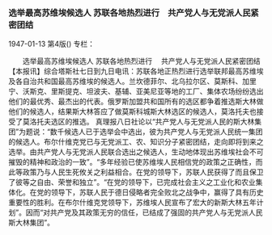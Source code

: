 ### 选举最高苏维埃候选人  苏联各地热烈进行　共产党人与无党派人民紧密团结

1947-01-13
第4版()
专栏：

　　选举最高苏维埃候选人
    苏联各地热烈进行
  　共产党人与无党派人民紧密团结
    【本报讯】综合塔斯社七日到九日电讯：苏联各地正热烈进行选举联邦最高苏维埃及各自治共和国最高苏维埃的候选人。兰坎德菲尔、北乌拉尔区、莫斯科、加里宁、沃斯克、里斯提克、坦波夫、基辅、亚美尼亚等地的工厂、集体农场纷纷选出他们的最优秀、最杰出的代表。俄罗斯加盟共和国所有的选区都争着推选斯大林做他们的候选人，结果斯大林答应了做莫斯科城斯大林选区的候选人，莫洛托夫也接受了莫洛托夫选区的推选。
    真理报八日社论以“共产党人与无党派人民的斯大林集团”为题说：“数千候选人已于选举会中选出，彼为共产党人与无党派人民统一集团的候选人。布尔什维克党已与无党派工、农、知识分子紧密团结，走向即将到来之选举。由共产党人与无党派人民联合选出之候选人，生动地体现出苏维埃社会不可摧毁的精神和政治的一致”。“多年经验已使苏维埃人民相信党的政策之正确性，而此等政策乃与人民生死攸关之利益相合。在党的领导下，苏联人民获得了而且保卫了彼等之自由、荣誉和独立”。“在党的领导下，已完成社会主义之工业化和农业集体化。在党的领导下，苏联人民于德日侵略者完全败北之战争中，赢得了具有历史重要性的胜利。在布尔什维克党领导下，苏维埃人民宣布了宏大的新斯大林五年计划”。因而“对共产党及其政策无穷的信任，已结成了强固的共产党人与无党派人民斯大林集团”。
